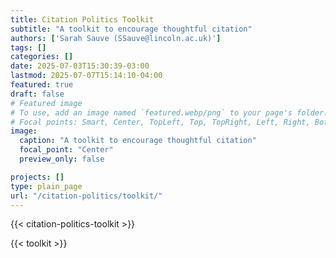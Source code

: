 ```yaml
---
title: Citation Politics Toolkit
subtitle: "A toolkit to encourage thoughtful citation"
authors: ['Sarah Sauve (SSauve@lincoln.ac.uk)']
tags: []
categories: []
date: 2025-07-03T15:30:39-03:00
lastmod: 2025-07-07T15:14:10-04:00
featured: true
draft: false
# Featured image
# To use, add an image named `featured.webp/png` to your page's folder.
# Focal points: Smart, Center, TopLeft, Top, TopRight, Left, Right, BottomLeft, Bottom, BottomRight.
image:
  caption: "A toolkit to encourage thoughtful citation"
  focal_point: "Center"
  preview_only: false

projects: []
type: plain_page
url: "/citation-politics/toolkit/"
---
```


<!-- <img src="featured.webp" width=700px align="center"  alt="Citation Politics Toolkit" /> -->

{{< citation-politics-toolkit >}}


{{< toolkit >}}
